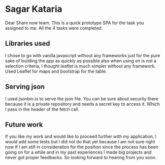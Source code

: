 # Sagar Kataria

Dear Share now team. This is a quick prototype SPA for the task you assigned to me. All the 4 tasks were completed.

## Libraries used

I chose to go with vanilla javascript without any frameworks just for the pure sake of building the app as quickly as possible also when using on is not a selection criteria, I thought leaflet is much simpler without any framework. 
Used Leaflet for maps and bootstrap for the table.

## Serving json

I used jsonbin.io to serve the json file. You can be sure about security there because it is a private repository and needs a secret key to access it. Which I pass in the header of the fetch call.

## Future work

If you like my work and would like to proceed further with my application, I would add some tests but I did not do that yet because I am not sure right now if I am still in consideration for the position since the process has been going on for a while and in my past experiences I made big projects and never got proper feedbacks. So looking forward to hearing from you soon. 